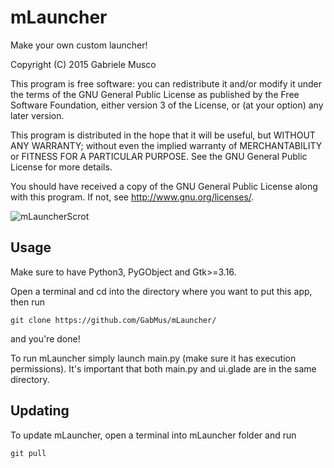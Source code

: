 # mLauncher
Make your own custom launcher!

Copyright (C) 2015 Gabriele Musco

This program is free software: you can redistribute it and/or modify it under the terms of the GNU General Public License as published by the Free Software Foundation, either version 3 of the License, or (at your option) any later version.

This program is distributed in the hope that it will be useful, but WITHOUT ANY WARRANTY; without even the implied warranty of MERCHANTABILITY or FITNESS FOR A PARTICULAR PURPOSE. See the GNU General Public License for more details.

You should have received a copy of the GNU General Public License along with this program. If not, see http://www.gnu.org/licenses/.

![mLauncherScrot](http://i.imgur.com/eDyDGNt.png)

## Usage

Make sure to have Python3, PyGObject and Gtk>=3.16.

Open a terminal and cd into the directory where you want to put this app, then run

`git clone https://github.com/GabMus/mLauncher/`
  
and you're done!

To run mLauncher simply launch main.py (make sure it has execution permissions). It's important that both main.py and ui.glade are in the same directory.

## Updating

To update mLauncher, open a terminal into mLauncher folder and run

`git pull`
